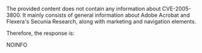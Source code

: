 The provided content does not contain any information about CVE-2005-3800. It mainly consists of general information about Adobe Acrobat and Flexera's Secunia Research, along with marketing and navigation elements.

Therefore, the response is:

NOINFO